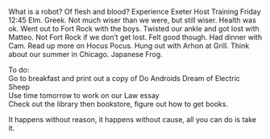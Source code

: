 What is a robot? Of flesh and blood? Experience Exeter Host Training Friday 12:45 Elm. Greek. Not much wiser than we were, but still wiser. Health was ok. Went out to Fort Rock with the boys. Twisted our ankle and got lost with Matteo. Not Fort Rock if we don’t get lost. Felt good though. Had dinner with Cam. Read up more on Hocus Pocus. Hung out with Arhon at Grill. Think about our summer in Chicago. Japanese Frog. 

To do:  
Go to breakfast and print out a copy of Do Androids Dream of Electric Sheep  
Use time tomorrow to work on our Law essay  
Check out the library then bookstore, figure out how to get books.

It happens without reason, it happens without cause, all you can do is take it.